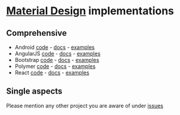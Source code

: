 # [Material Design][material-spec] implementations

## Comprehensive

- Android [code][android-code] - [docs][android-docs] - [examples][android-examples]
- AngularJS [code][angular-code] - [docs][angular-docs] - [examples][angular-examples]
- Bootstrap [code][bootstrap-code] - [docs][bootstrap-docs] - [examples][bootstrap-examples]
- Polymer [code][polymer-code] - [docs][polymer-docs] - [examples][polymer-examples]
- React [code][react-code] - [docs][react-docs] - [examples][react-examples]

<!-- template
Name [code][-code] - [docs][-docs] - [examples][-examples]
-->

## Single aspects


<!--
References
-->

[material-spec]: http://www.google.com/design/spec/material-design/introduction.html

[android-code]: http://developer.android.com/sdk/index.html
[android-docs]: https://developer.android.com/training/material/index.html
[android-examples]: http://developer.android.com/samples/index.html

[angular-code]: https://github.com/angular/material
[angular-docs]: https://material.angularjs.org
[angular-examples]: https://material.angularjs.org/#/demo/material.components.bottomSheet

[bootstrap-code]: https://github.com/FezVrasta/bootstrap-material-design
[bootstrap-docs]: http://fezvrasta.github.io/bootstrap-material-design
[bootstrap-examples]: http://fezvrasta.github.io/bootstrap-material-design/bootstrap-elements.html

[polymer-code]: https://www.polymer-project.org/docs/start/getting-the-code.html
[polymer-docs]: https://www.polymer-project.org/docs/polymer/polymer.html
[polymer-examples]: https://www.polymer-project.org/#apps

[react-code]: https://github.com/callemall/material-ui
[react-docs]: http://callemall.github.io/material-ui/#/
[react-examples]: http://callemall.github.io/material-ui/#/components/buttons

Please mention any other project you are aware of under [issues](https://github.com/mpiccolino/implements-material/issues)
